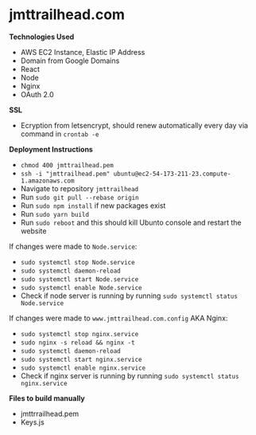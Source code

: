 # jmttrailhead.com

**Technologies Used**
- AWS EC2 Instance, Elastic IP Address
- Domain from Google Domains
- React
- Node
- Nginx
- OAuth 2.0

**SSL**
- Ecryption from letsencrypt, should renew automatically every day via command in `crontab -e`

**Deployment Instructions**
- `chmod 400 jmttrailhead.pem`
- `ssh -i "jmttrailhead.pem" ubuntu@ec2-54-173-211-23.compute-1.amazonaws.com`
- Navigate to repository `jmttrailhead`
- Run `sudo git pull --rebase origin`
- Run `sudo npm install` if new packages exist
- Run `sudo yarn build`
- Run `sudo reboot` and this should kill Ubunto console and restart the website

If changes were made to `Node.service`:
- `sudo systemctl stop Node.service`
- `sudo systemctl daemon-reload`
- `sudo systemctl start Node.service`
- `sudo systemctl enable Node.service`
- Check if node server is running by running `sudo systemctl status Node.service`

If changes were made to `www.jmttrailhead.com.config` AKA Nginx:
- `sudo systemctl stop nginx.service`
- `sudo nginx -s reload && nginx -t`
- `sudo systemctl daemon-reload`
- `sudo systemctl start nginx.service`
- `sudo systemctl enable nginx.service`
- Check if nginx server is running by running `sudo systemctl status nginx.service`

**Files to build manually**
- jmttrrailhead.pem
- Keys.js